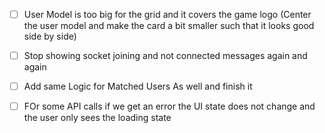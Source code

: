 - [ ] User Model is too big for the grid and it covers the game logo (Center the user model and make the card a bit smaller such that it looks good side by side)

- [ ] Stop showing socket joining and not connected messages again and again




- [ ] Add same Logic for Matched Users As well and finish it

- [ ] FOr some API calls if we get an error the UI state does not change and the user only sees the loading state